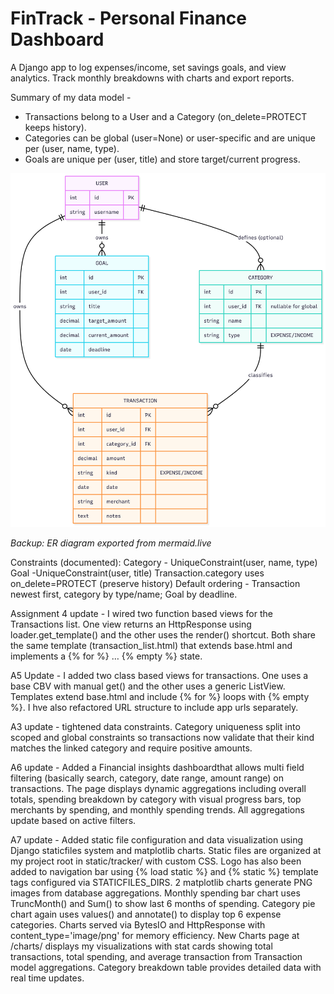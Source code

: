 # FinTrack - Personal Finance Dashboard

A Django app to log expenses/income, set savings goals, and view analytics. Track monthly breakdowns with charts and export reports.

Summary of my data model -
- Transactions belong to a User and a Category (on_delete=PROTECT keeps history).
- Categories can be global (user=None) or user-specific and are unique per (user, name, type).
- Goals are unique per (user, title) and store target/current progress.

![ER Diagram](docs/notes/er_fintrack.png)

*Backup: ER diagram exported from mermaid.live*

Constraints (documented):
Category - UniqueConstraint(user, name, type)
Goal -UniqueConstraint(user, title)
Transaction.category uses on_delete=PROTECT (preserve history)
Default ordering - Transaction newest first, category by type/name; Goal by deadline.

Assignment 4 update - I wired two function based views for the Transactions list. One view returns an HttpResponse using loader.get_template() and the other uses the render() shortcut. Both share the same template (transaction_list.html) that extends base.html and implements a {% for %} … {% empty %} state.

A5 Update - I added two class based views for transactions. One uses a base CBV with manual get() and the other uses a generic ListView. Templates extend base.html and include {% for %} loops with {% empty %}. I hve also refactored URL structure to include app urls separately.

A3 update - tightened data constraints. Category uniqueness split into scoped and global constraints so transactions now validate that their kind matches the linked category and require positive amounts.

A6 update - Added a Financial insights dashboardthat allows multi field filtering (basically search, category, date range, amount range) on transactions. The page displays dynamic aggregations including overall totals, spending breakdown by category with visual progress bars, top merchants by spending, and monthly spending trends. All aggregations update based on active filters.

A7 update - Added static file configuration and data visualization using Django staticfiles system and matplotlib charts. Static files are organized at my project root in static/tracker/ with custom CSS. Logo has also been added to navigation bar using {% load static %} and {% static %} template tags configured via STATICFILES_DIRS. 2 matplotlib charts generate PNG images from database aggregations. Monthly spending bar chart uses TruncMonth() and Sum() to show last 6 months of spending. Category pie chart again uses values() and annotate() to display top 6 expense categories. Charts served via BytesIO and HttpResponse with content_type='image/png' for memory efficiency.
New Charts page at /charts/ displays my visualizations with stat cards showing total transactions, total spending, and average transaction from Transaction model aggregations. Category breakdown table provides detailed data with real time updates.
